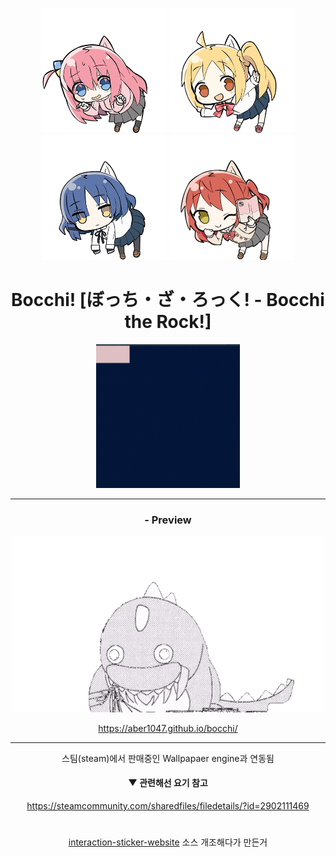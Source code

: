 <div align = "center">

<img src = "imgs/bocchi.png" width = "200px"> <img src = "imgs/nijika.png" width = "200px"> <img src = "imgs/ryo.png" width = "200px"> <img src = "imgs/kita.png" width = "200px">

<h1> Bocchi! [ぼっち・ざ・ろっく! - Bocchi the Rock!] </h1>
<img src = "imgs/bocchi!.gif" width = "230px">



-------------



### - Preview

<a href = "https://aber1047.github.io/bocchi/">
<img src = "imgs/bocchi_godzilla_.gif" width = "500px"> 
</a>

https://aber1047.github.io/bocchi/

-------------




스팀(steam)에서 판매중인 Wallpapaer engine과 연동됨

#### ▼ 관련해선 요기 참고
https://steamcommunity.com/sharedfiles/filedetails/?id=2902111469


#

<a href = "https://github.com/ABER1047/interaction-sticker-website">interaction-sticker-website</a> 소스 개조해다가 만든거


</div>

